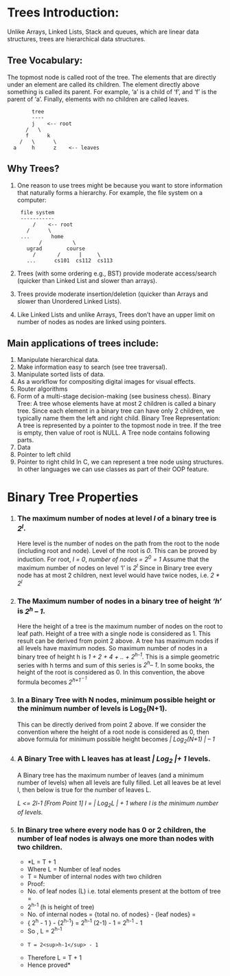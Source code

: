 # Trees Introduction: 
  Unlike Arrays, Linked Lists, Stack and queues, which are linear data structures, trees are hierarchical data structures.
## Tree Vocabulary: 
  The topmost node is called root of the tree. The elements that are directly under an element are called its children. The element directly above something is called its parent. For example, ‘a’ is a child of ‘f’, and ‘f’ is the parent of ‘a’. Finally, elements with no children are called leaves. 

            tree
            ----
            j    <-- root
          /   \
          f      k  
        /   \      \
      a     h      z    <-- leaves

## Why Trees? 
1. One reason to use trees might be because you want to store information that naturally forms a hierarchy. For example, the file system on a computer: 

        file system
        -----------
            /    <-- root
          /      \
        ...       home
              /          \
          ugrad        course
            /       /      |     \
          ...      cs101  cs112  cs113

2. Trees (with some ordering e.g., BST) provide moderate access/search (quicker than Linked List and slower than arrays). 
3. Trees provide moderate insertion/deletion (quicker than Arrays and slower than Unordered Linked Lists). 
4. Like Linked Lists and unlike Arrays, Trees don’t have an upper limit on number of nodes as nodes are linked using pointers.

## Main applications of trees include: 
1. Manipulate hierarchical data. 
2. Make information easy to search (see tree traversal). 
3. Manipulate sorted lists of data. 
4. As a workflow for compositing digital images for visual effects. 
5. Router algorithms 
6. Form of a multi-stage decision-making (see business chess). 
Binary Tree: A tree whose elements have at most 2 children is called a binary tree. Since each element in a binary tree can have only 2 children, we typically name them the left and right child. 
Binary Tree Representation: A tree is represented by a pointer to the topmost node in tree. If the tree is empty, then value of root is NULL. 
A Tree node contains following parts. 
1. Data 
2. Pointer to left child 
3. Pointer to right child
In C, we can represent a tree node using structures. In other languages we can use classes as part of their OOP feature.

# Binary Tree Properties

1. ### The maximum number of nodes at level *l* of a binary tree is *2<sup>l</sup>*. 
    Here level is the number of nodes on the path from the root to the node (including root and node). Level of the root is *0*. 
    This can be proved by induction. 
    For root, *l = 0*, *number of nodes = 2<sup>0</sup> = 1* 
    Assume that the maximum number of nodes on level ‘l’ is *2<sup>l</sup>* 
    Since in Binary tree every node has at most 2 children, next level would have twice nodes, i.e. *2 * 2<sup>l<sup>* 

2. ### The Maximum number of nodes in a binary tree of height *‘h’* is *2<sup>h</sup> – 1*. 
    Here the height of a tree is the maximum number of nodes on the root to leaf path. Height of a tree with a single node is considered as 1. 
    This result can be derived from point 2 above. A tree has maximum nodes if all levels have maximum nodes. So maximum number of nodes in a binary tree of height h is *1 + 2 + 4 + .. + 2<sup>h-1</sup>*. This is a simple geometric series with h terms and sum of this series is *2<sup>h</sup>– 1*. 
    In some books, the height of the root is considered as 0. In this convention, the above formula becomes *2<sup>h+1<sup> – 1* 

3. ### In a Binary Tree with N nodes, minimum possible height or the minimum number of levels is Log<sub>2</sub>(N+1).
    This can be directly derived from point 2 above. If we consider the convention where the height of a root node is considered as 0, then above formula for minimum possible height becomes *| Log<sub>2</sub>(N+1) | – 1* 

4. ### A Binary Tree with L leaves has at least *| Log<sub>2</sub> |+ 1*   levels. 
    A Binary tree has the maximum number of leaves (and a minimum number of levels) when all levels are fully filled. Let all leaves be at level l, then below is true for the number of leaves L.

      *L   <=  2l-1  [From Point 1]
      l =   | Log<sub>2</sub>L | + 1 
      where l is the minimum number of levels.*

5. ### In Binary tree where every node has 0 or 2 children, the number of leaf nodes is always one more than nodes with two children.

      - *L = T + 1
      - Where L = Number of leaf nodes
      - T = Number of internal nodes with two children
      - Proof:
      - No. of leaf nodes (L) i.e. total elements present at the bottom of tree = 
      - 2<sup>h-1</sup> (h is height of tree)
      - No. of internal nodes = {total no. of nodes} - {leaf nodes} = 
      - { 2<sup>h</sup> - 1 } - {2<sup>h-1</sup>} = 2<sup>h-1</sup> (2-1) - 1 = 2<sup>h-1</sup> - 1
      - So , L = 2<sup>h-1</sup>
      -     T = 2<sup>h-1</sup> - 1
      - Therefore L = T + 1
      - Hence proved*

